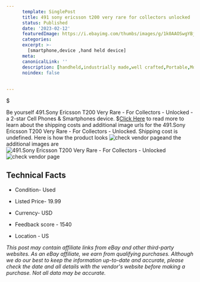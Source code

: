 ```yaml
---
      template: SinglePost
      title: 491 sony ericsson t200 very rare for collectors unlocked
      status: Published
      date: '2023-02-12'
      featuredImage: https://i.ebayimg.com/thumbs/images/g/1k0AAOSwgYBj56Vn/s-l225.jpg
      categories: 
      excerpt: >-
        [smartphone,device ,hand held device]
      meta:
      canonicalLink: ''
      description: [handheld,industrially made,well crafted,Portable,Mobile,Compact,Convenient,Lightweight,Maneuverable,Man-portable,Miniature,Carriable,Hand-held,Light,Holdable,Transportable,Mobile device,Pocket-sized,On-the-go,Wireless,Cordless,Compact size,Convenient size, smartphone,device ,hand held device]
      noindex: false
      
        
---
```

$

Be yourself 491.Sony Ericsson T200 Very Rare - For Collectors - Unlocked - a 2-star Cell Phones & Smartphones device.
$[Click Here](https://www.ebay.com/itm/165934022890?hash=item26a27040ea%3Ag%3A1k0AAOSwgYBj56Vn&mkevt=1&mkcid=1&mkrid=711-53200-19255-0&campid=%253CePNCampaignId%253E&customid=%253CreferenceId%253E&toolid=10049) to read more to learn about the shipping costs and additional image urls for the 491.Sony Ericsson T200 Very Rare - For Collectors - Unlocked. Shipping cost is undefined. Here is how the product looks ![check vendor page](https://i.ebayimg.com/thumbs/images/g/1k0AAOSwgYBj56Vn/s-l225.jpg)and the additional images are![491.Sony Ericsson T200 Very Rare - For Collectors - Unlocked](https://i.ebayimg.com/images/g/1k0AAOSwgYBj56Vn/s-l1600.jpg)![check vendor page](https://origin-galleryplus.ebayimg.com/ws/web/165934022890_2_0_1/225x225.jpg,https://origin-galleryplus.ebayimg.com/ws/web/165934022890_3_0_1/225x225.jpg,https://origin-galleryplus.ebayimg.com/ws/web/165934022890_4_0_1/225x225.jpg,https://origin-galleryplus.ebayimg.com/ws/web/165934022890_5_0_1/225x225.jpg,https://origin-galleryplus.ebayimg.com/ws/web/165934022890_6_0_1/225x225.jpg,https://origin-galleryplus.ebayimg.com/ws/web/165934022890_7_0_1/225x225.jpg)



 ## Technical Facts 



     
      

 - Condition- Used 


      

 - Listed Price- 19.99 


      

 - Currency- USD 


      

 - Feedback score - 1540 


      

 - Location - US 


      
      

 *_This post may contain affiliate links from eBay and other third-party websites. As an eBay affiliate, we earn from qualifying purchases. Although we do our best to keep the information up-to-date and accurate, please check the date and all details with the vendor's website before making a purchase. Not all data may be accurate._*






